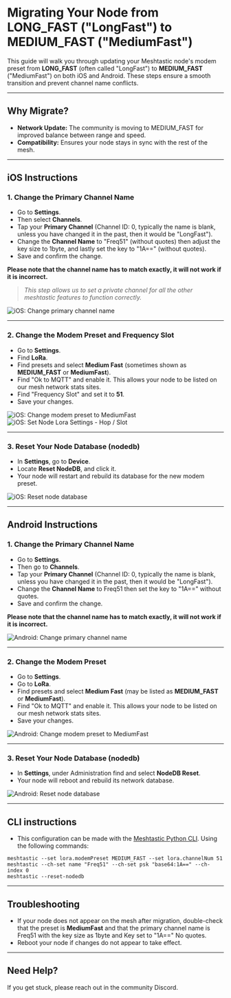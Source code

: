 # Migrating Your Node from LONG_FAST ("LongFast") to MEDIUM_FAST ("MediumFast")

This guide will walk you through updating your Meshtastic node's modem preset from **LONG_FAST** (often called "LongFast") to **MEDIUM_FAST** ("MediumFast") on both iOS and Android. These steps ensure a smooth transition and prevent channel name conflicts.

---

## Why Migrate?

- **Network Update:** The community is moving to MEDIUM_FAST for improved balance between range and speed.
- **Compatibility:** Ensures your node stays in sync with the rest of the mesh.

---

## iOS Instructions

### 1. Change the Primary Channel Name

- Go to **Settings**.
- Then select **Channels**.
- Tap your **Primary Channel** (Channel ID: 0, typically the name is blank, unless you have changed it in the past, then it would be "LongFast").
- Change the **Channel Name** to "Freq51" (without quotes) then adjust the key size to 1byte, and lastly set the key to "1A==" (without quotes).
- Save and confirm the change.

**Please note that the channel name has to match exactly, it will not work if it is incorrect.**

> _This step allows us to set a private channel for all the other meshtastic features to function correctly._

![iOS: Change primary channel name](images/ios-step1.png)

---

### 2. Change the Modem Preset and Frequency Slot

- Go to **Settings**.
- Find **LoRa**.
- Find presets and select **Medium Fast** (sometimes shown as **MEDIUM_FAST** or **MediumFast**).
- Find "Ok to MQTT" and enable it. This allows your node to be listed on our mesh network stats sites.
- Find "Frequency Slot" and set it to **51**.
- Save your changes.

![iOS: Change modem preset to MediumFast](images/ios-step2.png)
![iOS: Set Node Lora Settings - Hop / Slot](images/ios-lora-2.png)

---

### 3. Reset Your Node Database (nodedb)

- In **Settings**, go to **Device**.
- Locate **Reset NodeDB**, and click it.
- Your node will restart and rebuild its database for the new modem preset.

![iOS: Reset node database](images/ios-step3.png)

---

## Android Instructions

### 1. Change the Primary Channel Name

- Go to **Settings**.
- Then go to **Channels**.
- Tap your **Primary Channel** (Channel ID: 0, typically the name is blank, unless you have changed it in the past, then it would be "LongFast").
- Change the **Channel Name** to Freq51 then set the key to "1A==" without quotes.
- Save and confirm the change.

**Please note that the channel name has to match exactly, it will not work if it is incorrect.**

![Android: Change primary channel name](images/android-step1.png)

---

### 2. Change the Modem Preset

- Go to **Settings**.
- Go to **LoRa**.
- Find presets and select **Medium Fast** (may be listed as **MEDIUM_FAST** or **MediumFast**).
- Find "Ok to MQTT" and enable it. This allows your node to be listed on our mesh network stats sites.
- Save your changes.

![Android: Change modem preset to MediumFast](images/android-step2.png)

---

### 3. Reset Your Node Database (nodedb)

- In **Settings**, under Administration find and select **NodeDB Reset**.
- Your node will reboot and rebuild its network database.

![Android: Reset node database](images/android-step3.png)

---

## CLI instructions

- This configuration can be made with the [Meshtastic Python CLI](https://meshtastic.org/docs/software/python/cli/installation/). Using the following commands:
```
meshtastic --set lora.modemPreset MEDIUM_FAST --set lora.channelNum 51
meshtastic --ch-set name "Freq51" --ch-set psk "base64:1A==" --ch-index 0
meshtastic --reset-nodedb
```

---

## Troubleshooting

- If your node does not appear on the mesh after migration, double-check that the preset is **MediumFast** and that the primary channel name is Freq51 with the key size as 1byte and Key set to "1A==" No quotes.
- Reboot your node if changes do not appear to take effect.

---

## Need Help?

If you get stuck, please reach out in the community Discord.

